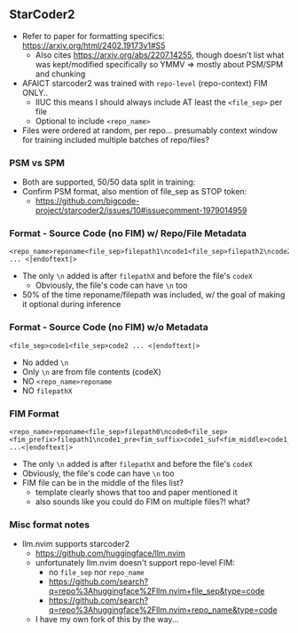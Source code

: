 ## StarCoder2

- Refer to paper for formatting specifics: https://arxiv.org/html/2402.19173v1#S5
    - Also cites https://arxiv.org/abs/2207.14255, though doesn't list what was kept/modified specifically so YMMV => mostly about PSM/SPM and chunking
- AFAICT starcoder2 was trained with `repo-level` (repo-context) FIM ONLY..
    - IIUC this means I should always include AT least the `<file_sep>` per file
    - Optional to include `<repo_name>`
- Files were ordered at random, per repo... presumably context window for training included multiple batches of repo/files?

### PSM vs SPM

- Both are supported, 50/50 data split in training:
- Confirm PSM format, also mention of file_sep as STOP token:
  - https://github.com/bigcode-project/starcoder2/issues/10#issuecomment-1979014959

### Format - Source Code (no FIM) w/ Repo/File Metadata

```
<repo_name>reponame<file_sep>filepath1\ncode1<file_sep>filepath2\ncode2 ... <|endoftext|>
```

- The only `\n` added is after `filepathX` and before the file's `codeX`
    - Obviously, the file's code can have `\n` too
- 50% of the time reponame/filepath was included, w/ the goal of making it optional during inference

### Format - Source Code (no FIM) w/o Metadata

```
<file_sep>code1<file_sep>code2 ... <|endoftext|>
```

- No added `\n`
- Only `\n` are from file contents (codeX)
- NO `<repo_name>reponame`
- NO `filepathX`

### FIM Format

```
<repo_name>reponame<file_sep>filepath0\ncode0<file_sep><fim_prefix>filepath1\ncode1_pre<fim_suffix>code1_suf<fim_middle>code1_mid<file_sep> ...<|endoftext|>
```

- The only `\n` added is after `filepathX` and before the file's `codeX`
- Obviously, the file's code can have `\n` too
- FIM file can be in the middle of the files list?
    - template clearly shows that too and paper mentioned it
    - also sounds like you could do FIM on multiple files?! what?

### Misc format notes

- llm.nvim supports starcoder2
    - https://github.com/huggingface/llm.nvim
    - unfortunately llm.nvim doesn't support repo-level FIM:
        - no `file_sep` nor `repo_name`
        - https://github.com/search?q=repo%3Ahuggingface%2Fllm.nvim+file_sep&type=code
        - https://github.com/search?q=repo%3Ahuggingface%2Fllm.nvim+repo_name&type=code
    - I have my own fork of this by the way...
